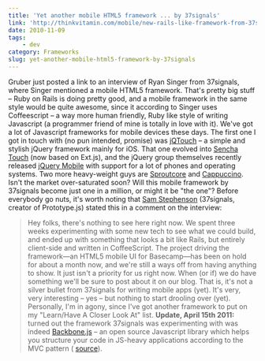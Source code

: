 ```yaml
---
title: 'Yet another mobile HTML5 framework ... by 37signals'
link: 'http://thinkvitamin.com/mobile/new-rails-like-framework-from-37signals-for-html5-mobile-apps/'
date: 2010-11-09
tags:
    - dev
category: Frameworks
slug: yet-another-mobile-html5-framework-by-37signals
---
```


Gruber just posted a link to an interview of Ryan Singer from 37signals, where Singer mentioned a
mobile HTML5 framework. That's pretty big stuff – Ruby on Rails is doing pretty good, and a mobile
framework in the same style would be quite awesome, since it according to Singer uses Coffeescript –
a way more human friendly, Ruby like style of writing Javascript (a programmer friend of mine is
totally in love with it). We've got a lot of Javascript frameworks for mobile devices these days.
The first one I got in touch with (no pun intended, promise) was [jQTouch](http://jqtouch.com/) – a
simple and stylish jQuery framework mainly for iOS. That one evolved into
[Sencha Touch](http://www.sencha.com/products/touch/) (now based on Ext.js), and the jQuery group
themselves recently released [jQuery Mobile](http://jquerymobile.com/) with support for a lot of
phones and operating systems. Two more heavy-weight guys are
[Sproutcore](http://www.sproutcore.com/) and [Cappuccino](http://cappuccino.org/). Isn't the market
over-saturated soon? Will this mobile framework by 37signals become just one in a million, or might
it be "the one"? Before everybody go nuts, it's worth noting that
[Sam Stephenson](http://twitter.com/sstephenson) (37signals, creator of Prototype.js) stated this in
a comment on the interview:

> Hey folks, there's nothing to see here right now. We spent three weeks experimenting with some new
> tech to see what we could build, and ended up with something that looks a bit like Rails, but
> entirely client-side and written in CoffeeScript. The project driving the framework—an HTML5
> mobile UI for Basecamp—has been on hold for about a month now, and we're still a ways off from
> having anything to show. It just isn't a priority for us right now. When (or if) we do have
> something we'll be sure to post about it on our blog. That is, it's not a silver bullet from
> 37signals for writing mobile apps (yet). It's very, very interesting – yes – but nothing to start
> drooling over (yet). Personally, I'm in agony, since I've got another framework to put on my
> "Learn/Have A Closer Look At" list. **Update, April 15th 2011:** turned out the framework
> 37signals was experimenting with was indeed
> [Backbone.js](http://documentcloud.github.com/backbone) – an open source Javascript library which
> helps you structure your code in JS-heavy applications according to the MVC pattern (
> [source](http://documentcloud.github.com/backbone/#examples-basecamp)).
